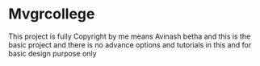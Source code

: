 # Mvgrcollege

This project is fully Copyright by me means Avinash betha
and this is the basic project and there is no advance options and tutorials in this and for basic design purpose only
